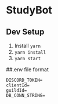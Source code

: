 # StudyBot


## Dev Setup
1. Install `yarn`
2. `yarn install`
3. `yarn start`

##.env file format
```
DISCORD_TOKEN=
clientId=
guildId=
DB_CONN_STRING=
```

